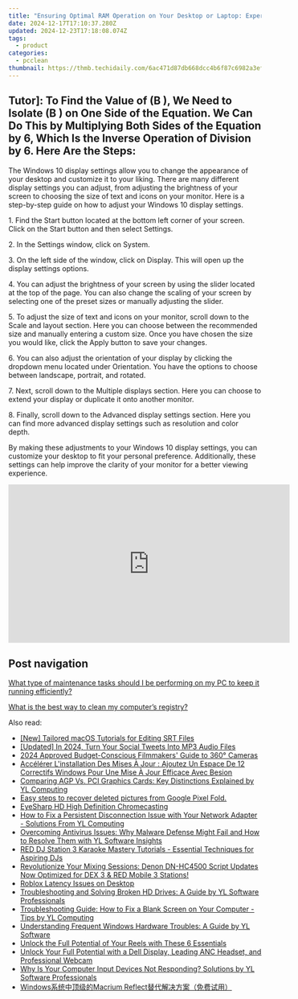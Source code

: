 ```yaml
---
title: "Ensuring Optimal RAM Operation on Your Desktop or Laptop: Expert Advice From CoreTech Solutions"
date: 2024-12-17T17:10:37.280Z
updated: 2024-12-23T17:18:08.074Z
tags:
  - product
categories:
  - pcclean
thumbnail: https://thmb.techidaily.com/6ac471d87db668dcc4b6f87c6982a3ef4bb37e3fbffe0068ce8a47124a8a8199.jpg
---
```


## Tutor]: To Find the Value of \(B \), We Need to Isolate \(B \) on One Side of the Equation. We Can Do This by Multiplying Both Sides of the Equation by 6, Which Is the Inverse Operation of Division by 6. Here Are the Steps:

The Windows 10 display settings allow you to change the appearance of your desktop and customize it to your liking. There are many different display settings you can adjust, from adjusting the brightness of your screen to choosing the size of text and icons on your monitor. Here is a step-by-step guide on how to adjust your Windows 10 display settings. 

1\. Find the Start button located at the bottom left corner of your screen. Click on the Start button and then select Settings.

2\. In the Settings window, click on System.

3\. On the left side of the window, click on Display. This will open up the display settings options. 

4\. You can adjust the brightness of your screen by using the slider located at the top of the page. You can also change the scaling of your screen by selecting one of the preset sizes or manually adjusting the slider.

5\. To adjust the size of text and icons on your monitor, scroll down to the Scale and layout section. Here you can choose between the recommended size and manually entering a custom size. Once you have chosen the size you would like, click the Apply button to save your changes.

6\. You can also adjust the orientation of your display by clicking the dropdown menu located under Orientation. You have the options to choose between landscape, portrait, and rotated.

7\. Next, scroll down to the Multiple displays section. Here you can choose to extend your display or duplicate it onto another monitor.

8\. Finally, scroll down to the Advanced display settings section. Here you can find more advanced display settings such as resolution and color depth. 

By making these adjustments to your Windows 10 display settings, you can customize your desktop to fit your personal preference. Additionally, these settings can help improve the clarity of your monitor for a better viewing experience.

<!-- affiliate ads begin -->
<iframe width="560" height="315" src="https://www.youtube.com/embed/szUqw4TLvWs?si=srv1OeLOe579gLwj" title="YouTube video player" frameborder="0" allow="accelerometer; autoplay; clipboard-write; encrypted-media; gyroscope; picture-in-picture; web-share" referrerpolicy="strict-origin-when-cross-origin" allowfullscreen></iframe>
<!-- affiliate ads end -->

## Post navigation

[What type of maintenance tasks should I be performing on my PC to keep it running efficiently?](https://tools.techidaily.com/pcclean/products/)

[What is the best way to clean my computer’s registry?](https://tools.techidaily.com/pcclean/products/)

<ins class="adsbygoogle"
     style="display:block"
     data-ad-format="autorelaxed"
     data-ad-client="ca-pub-7571918770474297"
     data-ad-slot="1223367746"></ins>

<ins class="adsbygoogle"
     style="display:block"
     data-ad-client="ca-pub-7571918770474297"
     data-ad-slot="8358498916"
     data-ad-format="auto"
     data-full-width-responsive="true"></ins>

<span class="atpl-alsoreadstyle">Also read:</span>
<div><ul>
<li><a href="https://some-guidance.techidaily.com/new-tailored-macos-tutorials-for-editing-srt-files/"><u>[New] Tailored macOS Tutorials for Editing SRT Files</u></a></li>
<li><a href="https://article-tips.techidaily.com/updated-in-2024-turn-your-social-tweets-into-mp3-audio-files/"><u>[Updated] In 2024, Turn Your Social Tweets Into MP3 Audio Files</u></a></li>
<li><a href="https://article-tips.techidaily.com/2024-approved-budget-conscious-filmmakers-guide-to-360-cameras/"><u>2024 Approved Budget-Conscious Filmmakers' Guide to 360° Cameras</u></a></li>
<li><a href="https://win-lab.techidaily.com/accelerer-linstallation-des-mises-a-jour-ajoutez-un-espace-de-12-correctifs-windows-pour-une-mise-a-jour-efficace-avec-besion/"><u>Accélérer L'installation Des Mises À Jour : Ajoutez Un Espace De 12 Correctifs Windows Pour Une Mise À Jour Efficace Avec Besion</u></a></li>
<li><a href="https://win-cloud.techidaily.com/comparing-agp-vs-pci-graphics-cards-key-distinctions-explained-by-yl-computing/"><u>Comparing AGP Vs. PCI Graphics Cards: Key Distinctions Explained by YL Computing</u></a></li>
<li><a href="https://phone-solutions.techidaily.com/easy-steps-to-recover-deleted-pictures-from-google-pixel-fold-by-fonelab-android-recover-pictures/"><u>Easy steps to recover deleted pictures from Google Pixel Fold.</u></a></li>
<li><a href="https://remote-screen-capture.techidaily.com/eyesharp-hd-high-definition-chromecasting/"><u>EyeSharp HD High Definition Chromecasting</u></a></li>
<li><a href="https://win-cloud.techidaily.com/how-to-fix-a-persistent-disconnection-issue-with-your-network-adapter-solutions-from-yl-computing/"><u>How to Fix a Persistent Disconnection Issue with Your Network Adapter - Solutions From YL Computing</u></a></li>
<li><a href="https://win-cloud.techidaily.com/overcoming-antivirus-issues-why-malware-defense-might-fail-and-how-to-resolve-them-with-yl-software-insights/"><u>Overcoming Antivirus Issues: Why Malware Defense Might Fail and How to Resolve Them with YL Software Insights</u></a></li>
<li><a href="https://win-cloud.techidaily.com/red-dj-station-3-karaoke-mastery-tutorials-essential-techniques-for-aspiring-djs/"><u>RED DJ Station 3 Karaoke Mastery Tutorials - Essential Techniques for Aspiring DJs</u></a></li>
<li><a href="https://win-cloud.techidaily.com/revolutionize-your-mixing-sessions-denon-dn-hc4500-script-updates-now-optimized-for-dex-3-and-red-mobile-3-stations/"><u>Revolutionize Your Mixing Sessions: Denon DN-HC4500 Script Updates Now Optimized for DEX 3 & RED Mobile 3 Stations!</u></a></li>
<li><a href="https://network-issues.techidaily.com/roblox-latency-issues-on-desktop/"><u>Roblox Latency Issues on Desktop</u></a></li>
<li><a href="https://win-cloud.techidaily.com/troubleshooting-and-solving-broken-hd-drives-a-guide-by-yl-software-professionals/"><u>Troubleshooting and Solving Broken HD Drives: A Guide by YL Software Professionals</u></a></li>
<li><a href="https://win-cloud.techidaily.com/troubleshooting-guide-how-to-fix-a-blank-screen-on-your-computer-tips-by-yl-computing/"><u>Troubleshooting Guide: How to Fix a Blank Screen on Your Computer - Tips by YL Computing</u></a></li>
<li><a href="https://win-cloud.techidaily.com/understanding-frequent-windows-hardware-troubles-a-guide-by-yl-software/"><u>Understanding Frequent Windows Hardware Troubles: A Guide by YL Software</u></a></li>
<li><a href="https://instagram-clips.techidaily.com/unlock-the-full-potential-of-your-reels-with-these-6-essentials/"><u>Unlock the Full Potential of Your Reels with These 6 Essentials</u></a></li>
<li><a href="https://buynow-marvelous.techidaily.com/unlock-your-full-potential-with-a-dell-display-leading-anc-headset-and-professional-webcam/"><u>Unlock Your Full Potential with a Dell Display, Leading ANC Headset, and Professional Webcam</u></a></li>
<li><a href="https://win-cloud.techidaily.com/why-is-your-computer-input-devices-not-responding-solutions-by-yl-software-professionals/"><u>Why Is Your Computer Input Devices Not Responding? Solutions by YL Software Professionals</u></a></li>
<li><a href="https://win-reviews.techidaily.com/windowsmacrium-reflect/"><u>Windows系统中顶级的Macrium Reflect替代解决方案（免费试用）</u></a></li>
</ul></div>

